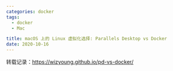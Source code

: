 ```yaml
---
categories: docker
tags:
  - docker
  - Mac

title: macOS 上的 Linux 虚拟化选择: Parallels Desktop vs Docker
date: 2020-10-16
---
```

转载记录：https://wizyoung.github.io/pd-vs-docker/